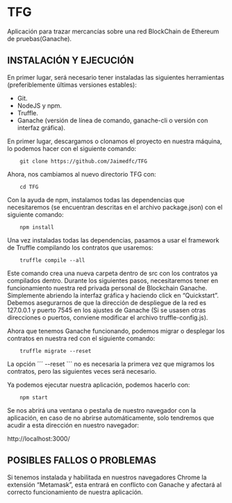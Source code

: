 # TFG
Aplicación para trazar mercancías sobre una red BlockChain de Ethereum de pruebas(Ganache).

## INSTALACIÓN Y EJECUCIÓN
En primer lugar, será necesario tener instaladas las siguientes herramientas (preferiblemente últimas versiones estables):
-	Git.
-	NodeJS y npm.
-	Truffle.
-	Ganache (versión de línea de comando, ganache-cli o versión con interfaz gráfica).

En primer lugar, descargamos o clonamos el proyecto en nuestra máquina, lo podemos hacer con el siguiente comando:

		git clone https://github.com/Jaimedfc/TFG
	
Ahora, nos cambiamos al nuevo directorio TFG con:

		cd TFG
	
Con la ayuda de npm, instalamos todas las dependencias que necesitaremos (se encuentran descritas en el archivo package.json) con el siguiente comando:

		npm install
	
Una vez instaladas todas las dependencias, pasamos a usar el framework de Truffle compilando los contratos que usaremos:

		truffle compile --all
	
Este comando crea una nueva carpeta dentro de src con los contratos ya compilados dentro.
Durante los siguientes pasos, necesitaremos tener en funcionamiento nuestra red privada personal de Blockchain Ganache. Simplemente abriendo la interfaz gráfica y haciendo click en “Quickstart”. Debemos asegurarnos de que la dirección de despliegue de la red es 127.0.0.1 y puerto 7545 en los ajustes de Ganache (Si se usasen otras direcciones o puertos, conviene modificar el archivo truffle-config.js).

Ahora que tenemos Ganache funcionando, podemos migrar o desplegar los contratos en nuestra red con el siguiente comando:

		truffle migrate --reset
	
La opción ´´´ --reset ``` no es necesaria la primera vez que migramos los contratos, pero las siguientes veces será necesario.

Ya podemos ejecutar nuestra aplicación, podemos hacerlo con:

		npm start
  
Se nos abrirá una ventana o pestaña de nuestro navegador con la aplicación, en caso de no abrirse automáticamente, solo tendremos que acudir a esta dirección en nuestro navegador:

http://localhost:3000/


## POSIBLES FALLOS O PROBLEMAS
Si tenemos instalada y habilitada en nuestros navegadores Chrome la extensión “Metamask”, esta entrará en conflicto con Ganache y afectará al correcto funcionamiento de nuestra aplicación.
